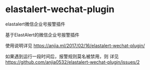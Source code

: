 # elastalert-wechat-plugin
elastalert微信企业号报警插件

基于ElastAlert的微信企业号报警插件


使用说明详见 https://anjia.ml/2017/02/16/elastalert-wechat-plugin/

如果遇到运行一段时间后，报警规则莫名被禁用，则 详见 https://github.com/anjia0532/elastalert-wechat-plugin/issues/2